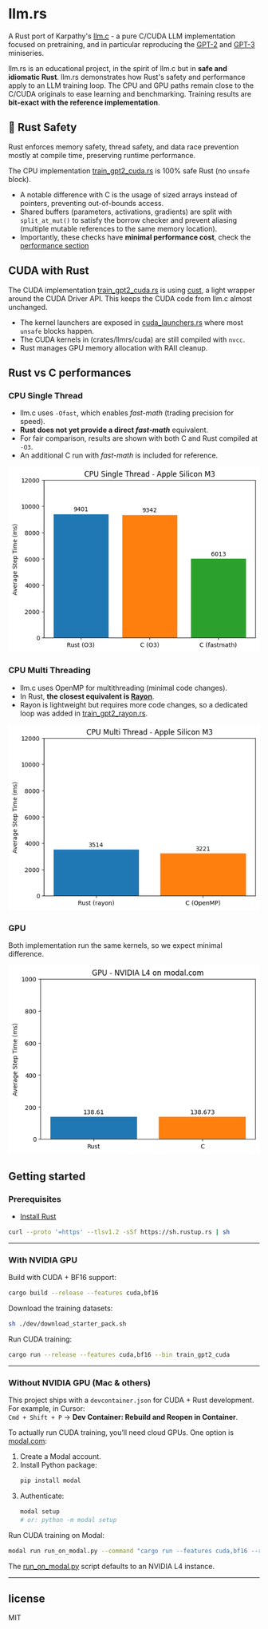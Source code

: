 # llm.rs

A Rust port of Karpathy's [llm.c](https://github.com/karpathy/llm.c) - a pure C/CUDA LLM implementation focused on pretraining, and in particular reproducing the [GPT-2](https://github.com/openai/gpt-2) and [GPT-3](https://arxiv.org/abs/2005.14165) miniseries.

llm.rs is an educational project, in the spirit of llm.c but in **safe and idiomatic Rust**. llm.rs demonstrates how Rust's safety and performance apply to an LLM training loop. The CPU and GPU paths remain close to the C/CUDA originals to ease learning and benchmarking. Training results are **bit-exact with the reference implementation**.

## 🦀 Rust Safety

Rust enforces memory safety, thread safety, and data race prevention mostly at compile time, preserving runtime performance.

The CPU implementation [train_gpt2_cuda.rs](crates/llmrs/src/bin/train_gpt2.rs) is 100% safe Rust (no `unsafe` block).
 - A notable difference with C is the usage of sized arrays instead of pointers, preventing out-of-bounds access.
 - Shared buffers (parameters, activations, gradients) are split with `split_at_mut()` to satisfy the borrow checker and prevent aliasing (multiple mutable references to the same memory location).
  - Importantly, these checks have **minimal performance cost**, check the [performance section](#rust-vs-c-performances)

## CUDA with Rust

The CUDA implementation [train_gpt2_cuda.rs](crates/llmrs/src/bin/train_gpt2_cuda.rs) is using [cust](https://docs.rs/cust/latest/cust/), a light wrapper around the CUDA Driver API. This keeps the CUDA code from llm.c almost unchanged.

 - The kernel launchers are exposed in [cuda_launchers.rs](crates/llmrs/src/cuda_launchers.rs) where most `unsafe` blocks happen.
 - The CUDA kernels in (crates/llmrs/cuda) are still compiled with `nvcc`.
 - Rust manages GPU memory allocation with RAII cleanup.

## Rust vs C performances

### CPU Single Thread

- llm.c uses `-Ofast`, which enables *fast-math* (trading precision for speed).  
- **Rust does not yet provide a direct *fast-math*** equivalent.  
- For fair comparison, results are shown with both C and Rust compiled at `-O3`.  
- An additional C run with *fast-math* is included for reference.  

![](doc/cpu_training_time.png "CPU training time")


### CPU Multi Threading

- llm.c uses OpenMP for multithreading (minimal code changes).  
- In Rust, **the closest equivalent is [Rayon](https://docs.rs/rayon/latest/rayon/)**.
- Rayon is lightweight but requires more code changes, so a dedicated loop was added in [train_gpt2_rayon.rs](crates/llmrs/src/bin/train_gpt2_rayon.rs).

![](doc/cpu_training_multithread.png "CPU training multi thread")

### GPU

Both implementation run the same kernels, so we expect minimal difference.

![](doc/gpu_training_time.png "GPU")

## Getting started


### Prerequisites

- [Install Rust](https://www.rust-lang.org/tools/install)

```bash
curl --proto '=https' --tlsv1.2 -sSf https://sh.rustup.rs | sh
```

---

### With NVIDIA GPU

Build with CUDA + BF16 support:

```bash
cargo build --release --features cuda,bf16
```

Download the training datasets:

```bash
sh ./dev/download_starter_pack.sh
```

Run CUDA training:

```bash
cargo run --release --features cuda,bf16 --bin train_gpt2_cuda
```

---

### Without NVIDIA GPU (Mac & others)

This project ships with a `devcontainer.json` for CUDA + Rust development.  
For example, in Cursor:  
`Cmd + Shift + P` → **Dev Container: Rebuild and Reopen in Container**.

To actually run CUDA training, you’ll need cloud GPUs. One option is [modal.com](https://modal.com/docs/guide#getting-started):

1. Create a Modal account.  
2. Install Python package:  
   ```bash
   pip install modal
   ```  
3. Authenticate:  
   ```bash
   modal setup
   # or: python -m modal setup
   ```

Run CUDA training on Modal:

```bash
modal run run_on_modal.py --command "cargo run --features cuda,bf16 --release --bin train_gpt2_cuda"
```

The [run_on_modal.py](run_on_modal.py) script defaults to an NVIDIA L4 instance.

---

## license

MIT
